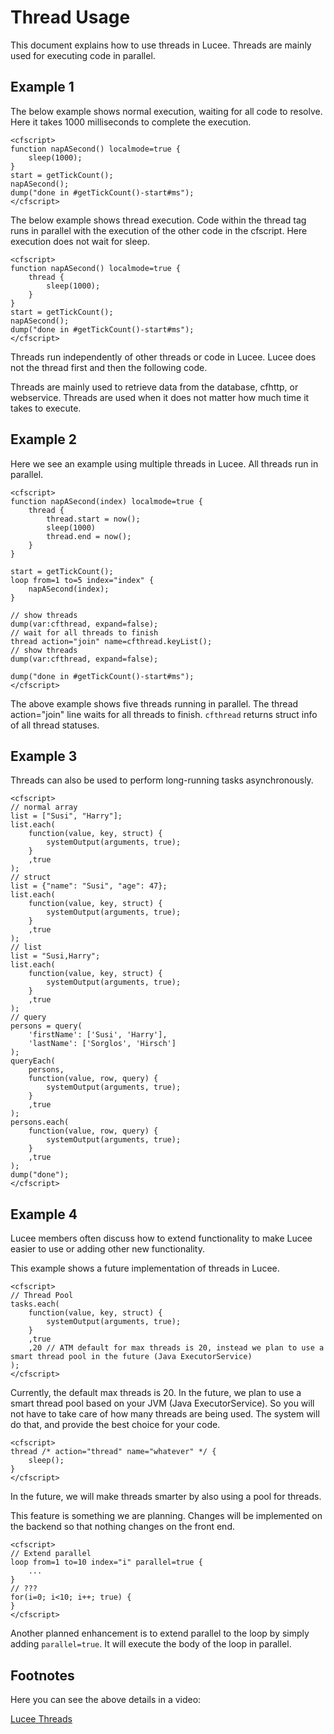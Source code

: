 <!--
{
  "title": "Threads",
  "id": "thread-usage",
  "categories": [
    "scopes",
    "thread"
  ],
  "description": "How to use threads in Lucee",
  "keywords": [
    "Threads",
    "Parallel execution",
    "cfthread",
    "Asynchronous tasks",
    "Lucee"
  ]
}
-->

# Thread Usage

This document explains how to use threads in Lucee. Threads are mainly used for executing code in parallel.

## Example 1

The below example shows normal execution, waiting for all code to resolve. Here it takes 1000 milliseconds to complete the execution.

```lucee
<cfscript>
function napASecond() localmode=true {
    sleep(1000);
}
start = getTickCount();
napASecond();
dump("done in #getTickCount()-start#ms");
</cfscript>
```

The below example shows thread execution. Code within the thread tag runs in parallel with the execution of the other code in the cfscript. Here execution does not wait for sleep.

```lucee
<cfscript>
function napASecond() localmode=true {
    thread {
        sleep(1000);
    }
}
start = getTickCount();
napASecond();
dump("done in #getTickCount()-start#ms");
</cfscript>
```

Threads run independently of other threads or code in Lucee. Lucee does not the thread first and then the following code.

Threads are mainly used to retrieve data from the database, cfhttp, or webservice. Threads are used when it does not matter how much time it takes to execute.

## Example 2

Here we see an example using multiple threads in Lucee. All threads run in parallel.

```lucee
<cfscript>
function napASecond(index) localmode=true {
    thread {
        thread.start = now();
        sleep(1000)
        thread.end = now();
    }
}

start = getTickCount();
loop from=1 to=5 index="index" {
    napASecond(index);
}

// show threads
dump(var:cfthread, expand=false);
// wait for all threads to finish
thread action="join" name=cfthread.keyList();
// show threads
dump(var:cfthread, expand=false);

dump("done in #getTickCount()-start#ms");
</cfscript>
```

The above example shows five threads running in parallel. The thread action="join" line waits for all threads to finish. `cfthread` returns struct info of all thread statuses.

## Example 3

Threads can also be used to perform long-running tasks asynchronously.

```lucee
<cfscript>
// normal array
list = ["Susi", "Harry"];
list.each(
    function(value, key, struct) {
        systemOutput(arguments, true);
    }
    ,true
);
// struct
list = {"name": "Susi", "age": 47};
list.each(
    function(value, key, struct) {
        systemOutput(arguments, true);
    }
    ,true
);
// list
list = "Susi,Harry";
list.each(
    function(value, key, struct) {
        systemOutput(arguments, true);
    }
    ,true
);
// query
persons = query(
    'firstName': ['Susi', 'Harry'],
    'lastName': ['Sorglos', 'Hirsch']
);
queryEach(
    persons,
    function(value, row, query) {
        systemOutput(arguments, true);
    }
    ,true
);
persons.each(
    function(value, row, query) {
        systemOutput(arguments, true);
    }
    ,true
);
dump("done");
</cfscript>
```

## Example 4

Lucee members often discuss how to extend functionality to make Lucee easier to use or adding other new functionality.

This example shows a future implementation of threads in Lucee.

```lucee
<cfscript>
// Thread Pool
tasks.each(
    function(value, key, struct) {
        systemOutput(arguments, true);
    }
    ,true
    ,20 // ATM default for max threads is 20, instead we plan to use a smart thread pool in the future (Java ExecutorService)
);
</cfscript>
```

Currently, the default max threads is 20. In the future, we plan to use a smart thread pool based on your JVM (Java ExecutorService). So you will not have to take care of how many threads are being used. The system will do that, and provide the best choice for your code.

```lucee
<cfscript>
thread /* action="thread" name="whatever" */ {
    sleep();
}
</cfscript>
```

In the future, we will make threads smarter by also using a pool for threads.

This feature is something we are planning. Changes will be implemented on the backend so that nothing changes on the front end.

```lucee
<cfscript>
// Extend parallel
loop from=1 to=10 index="i" parallel=true {
    ...
}
// ???
for(i=0; i<10; i++; true) {
}
</cfscript>
```

Another planned enhancement is to extend parallel to the loop by simply adding `parallel=true`. It will execute the body of the loop in parallel.

## Footnotes

Here you can see the above details in a video:

[Lucee Threads](https://www.youtube.com/watch?v=oGUZRrcg9KE)

